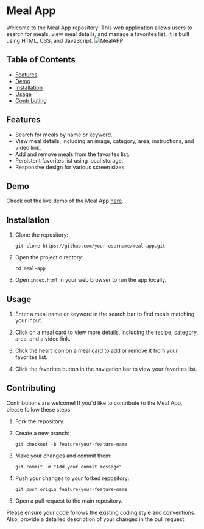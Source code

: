 # Meal App

Welcome to the Meal App repository! This web application allows users to search for meals, view meal details, and manage a favorites list. It is built using HTML, CSS, and JavaScript.
![MealAPP](https://github.com/SwarupDeb/MEAL/assets/55588687/5d68ae40-0a9c-4149-be91-2e48682eae19)


## Table of Contents
- [Features](#features)
- [Demo](#demo)
- [Installation](#installation)
- [Usage](#usage)
- [Contributing](#contributing)

## Features

- Search for meals by name or keyword.
- View meal details, including an image, category, area, instructions, and video link.
- Add and remove meals from the favorites list.
- Persistent favorites list using local storage.
- Responsive design for various screen sizes.

## Demo

Check out the live demo of the Meal App [here](https://swarupdeb.github.io/MEAL/).

## Installation

1. Clone the repository:

   ```
   git clone https://github.com/your-username/meal-app.git
   ```

2. Open the project directory:

   ```
   cd meal-app
   ```

3. Open `index.html` in your web browser to run the app locally.

## Usage

1. Enter a meal name or keyword in the search bar to find meals matching your input.

2. Click on a meal card to view more details, including the recipe, category, area, and a video link.

3. Click the heart icon on a meal card to add or remove it from your favorites list.

4. Click the favorites button in the navigation bar to view your favorites list.

## Contributing

Contributions are welcome! If you'd like to contribute to the Meal App, please follow these steps:

1. Fork the repository.

2. Create a new branch:

   ```
   git checkout -b feature/your-feature-name
   ```

3. Make your changes and commit them:

   ```
   git commit -m "Add your commit message"
   ```

4. Push your changes to your forked repository:

   ```
   git push origin feature/your-feature-name
   ```

5. Open a pull request to the main repository.

Please ensure your code follows the existing coding style and conventions. Also, provide a detailed description of your changes in the pull request.
